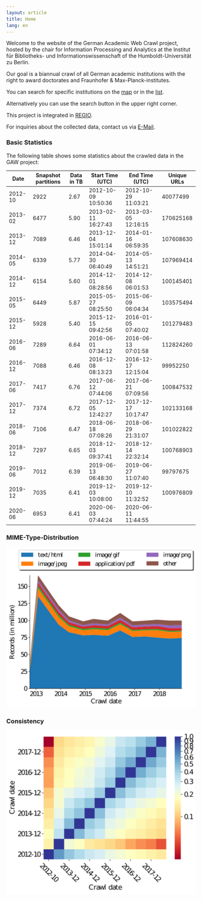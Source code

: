 ```yaml
---
layout: article
title: Home
lang: en
---
```


<p>Welcome to the website of the German Academic Web Crawl project, hosted by the chair for Information Processing and Analytics at the Institut für Bibliotheks- und Informationswissenschaft of the Humboldt-Universität zu Berlin.</p>
<p>Our goal is a biannual crawl of all German academic institutions with the right to award doctorates and Fraunhofer & Max-Planck-institutes.</p>
<p>You can search for specific institutions on the <a href="visualization.html">map</a> or in the <a href="institutions.html">list</a>.</p>
<p>Alternatively you can use the search button in the upper right corner.</p>

<p>This project is integrated in  <a href="https://www.regio-project.org/">REGIO</a>.</p>

<p>For inquiries about the collected data, contact us via <a href="mailto:robert.jaeschke@hu-berlin.de?subject=REGIO">E-Mail</a>.</p>

### Basic Statistics

The following table shows some statistics about the crawled data in
the GAW project:

|    Date | Snapshot partitions | Data in TB | Start Time (UTC)    | End Time (UTC)      | Unique URLs |
|---------|------------|------------|---------------------|---------------------|-------------|
| 2012-10 |       2922 |       2.67 | 2012-10-09 10:50:36 | 2012-10-29 11:03:21 |    40077499 |
| 2013-02 |       6477 |       5.90 | 2013-02-11 16:27:43 | 2013-03-05 12:16:15 |   170625168 |
| 2013-12 |       7089 |       6.46 | 2013-12-04 15:01:14 | 2014-01-16 06:59:35 |   107608630 |
| 2014-05 |       6339 |       5.77 | 2014-04-30 06:40:49 | 2014-05-13 14:51:21 |   107969414 |
| 2014-12 |       6154 |       5.60 | 2014-12-01 08:28:56 | 2014-12-08 06:01:53 |   100145401 |
| 2015-05 |       6449 |       5.87 | 2015-05-27 08:25:50 | 2015-06-09 06:04:34 |   103575494 |
| 2015-12 |       5928 |       5.40 | 2015-12-15 09:42:56 | 2016-01-05 07:40:02 |   101279483 |
| 2016-06 |       7289 |       6.64 | 2016-06-01 07:34:12 | 2016-06-13 07:01:58 |   112824260 |
| 2016-12 |       7088 |       6.46 | 2016-12-08 08:13:23 | 2016-12-17 12:15:04 |    99952250 |
| 2017-06 |       7417 |       6.76 | 2017-06-12 07:44:06 | 2017-06-21 07:09:56 |   100847532 |
| 2017-12 |       7374 |       6.72 | 2017-12-05 12:42:27 | 2017-12-17 10:17:47 |   102133168 |
| 2018-06 |       7106 |       6.47 | 2018-06-18 07:08:26 | 2018-06-29 21:31:07 |   101022822 |
| 2018-12 |       7297 |       6.65 | 2018-12-03 09:37:41 | 2018-12-14 22:32:14 |   100768903 |
| 2019-06 |       7012 |       6.39 | 2019-06-13 06:48:30 | 2019-06-27 11:07:40 |    99797675 |
| 2019-12 |       7035 |       6.41 | 2019-12-03 10:08:00 | 2019-12-10 11:32:52 |   100976809 |
| 2020-06 |       6953 |       6.41 | 2020-06-03 07:44:24 | 2020-06-11 11:44:55 |             |

### MIME-Type-Distribution
![MIME-Types](/assets/images/records.svg)

### Consistency

![Intersection MatSURTs](/assets/images/intersection_matSurts.svg)
